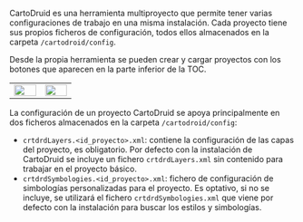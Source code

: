 CartoDruid es una herramienta multiproyecto que permite tener varias configuraciones de trabajo en una misma instalación. Cada proyecto tiene sus propios ficheros de configuración, todos ellos almacenados en la carpeta `/cartodroid/config`.

Desde la propia herramienta se pueden crear y cargar proyectos con los botones que aparecen en la parte inferior de la TOC.

<table>
  <tr>
    <td style="width: 33%;">
      <img src="../../img/proyectos/proyectos_1.png" style="width: 100%; height: auto;">
    </td>
    <td style="width: 33%;">
      <img src="../../img/proyectos/proyectos_2.png" style="width: 100%; height: auto;">
    </td>
   </tr>
</table>

La configuración de un proyecto CartoDruid se apoya principalmente en dos ficheros almacenados en la carpeta `/cartodroid/config`:

* `crtdrdLayers.<id_proyecto>.xml`: contiene la configuración de las capas del proyecto, es obligatorio. Por defecto con la instalación de CartoDruid se incluye un fichero `crtdrdLayers.xml` sin contenido para trabajar en el proyecto básico.
* `crtdrdSymbologies.<id_proyecto>.xml`: fichero de configuración de simbologías personalizadas para el proyecto. Es optativo, si no se incluye, se utilizará el fichero `crtdrdSymbologies.xml` que viene por defecto con la instalación para buscar los estilos y simbologías.
